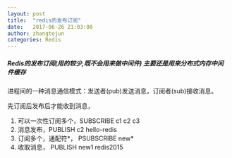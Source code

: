 ```yaml
---
layout: post
title:  "redis的发布订阅"
date:   2017-06-26 21:03:00
author: zhangtejun
categories: Redis
---
```

##### Redis的发布订阅(用的较少,既不会用来做中间件) 主要还是用来分布式内存中间件缓存
进程间的一种消息通信模式：发送者(pub)发送消息，订阅者(sub)接收消息。

先订阅后发布后才能收到消息，
1. 可以一次性订阅多个，SUBSCRIBE c1 c2 c3
2. 消息发布，PUBLISH c2 hello-redis
3. 订阅多个，通配符*， PSUBSCRIBE new*
4. 收取消息， PUBLISH new1 redis2015
